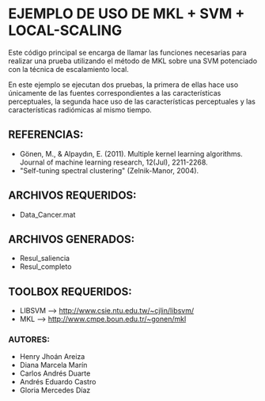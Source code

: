 # EJEMPLO DE USO DE MKL + SVM + LOCAL-SCALING

Este código principal se encarga de llamar las funciones necesarias para realizar una prueba utilizando el método de MKL sobre una SVM potenciado con la técnica de escalamiento local.

En este ejemplo se ejecutan dos pruebas, la primera de ellas hace uso únicamente de las fuentes correspondientes a las características perceptuales, la segunda hace uso de las características perceptuales y las características radiómicas al mismo tiempo.

## REFERENCIAS: 
* Gönen, M., & Alpaydın, E. (2011). Multiple kernel learning
       algorithms. Journal of machine learning research, 12(Jul),
       2211-2268.
* "Self-tuning spectral clustering" (Zelnik-Manor, 2004). 
 
## ARCHIVOS REQUERIDOS:
* Data_Cancer.mat
 
## ARCHIVOS GENERADOS:
* Resul_saliencia
* Resul_completo
 
## TOOLBOX REQUERIDOS:
* LIBSVM --> http://www.csie.ntu.edu.tw/~cjlin/libsvm/
* MKL    --> http://www.cmpe.boun.edu.tr/~gonen/mkl
 
### AUTORES:
- Henry Jhoán Areiza
- Diana Marcela Marín
- Carlos Andrés Duarte
- Andrés Eduardo Castro
- Gloria Mercedes Díaz
 
